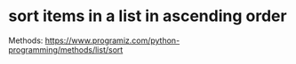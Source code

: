 # sort items in a list in ascending order

Methods: https://www.programiz.com/python-programming/methods/list/sort